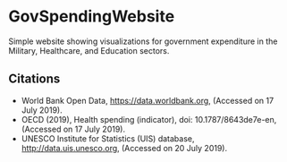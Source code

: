 # GovSpendingWebsite
Simple website showing visualizations for government expenditure in the Military, Healthcare, and Education sectors.

## Citations
- World Bank Open Data, https://data.worldbank.org, (Accessed on 17 July 2019).
- OECD (2019), Health spending (indicator), doi: 10.1787/8643de7e-en, (Accessed on 17 July 2019).
- UNESCO Institute for Statistics (UIS) database, http://data.uis.unesco.org, (Accessed on 20 July 2019).
